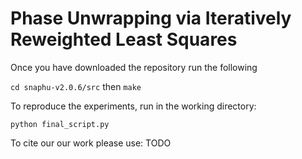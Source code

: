 # Phase Unwrapping via Iteratively Reweighted Least Squares

Once you have downloaded the repository run the following

``
cd snaphu-v2.0.6/src
``
then
``
make
``

To reproduce the experiments, run in the working directory:

``
python final_script.py
``

To cite our our work please use:
TODO
